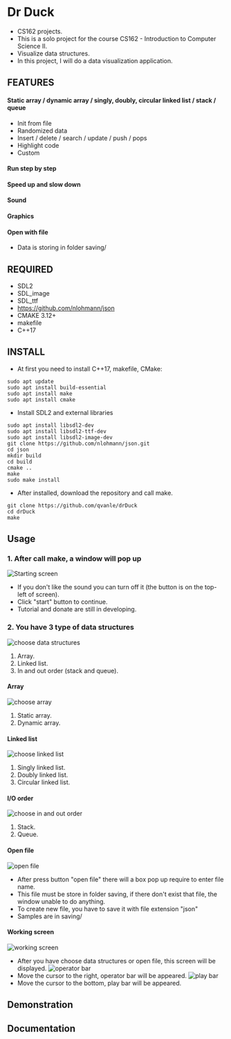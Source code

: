 # Dr Duck
- CS162 projects.
- This is a solo project for the course CS162 - Introduction to Computer Science II.
- Visualize data structures.
- In this project, I will do a data visualization application.
## FEATURES 
#### Static array / dynamic array / singly, doubly, circular linked list / stack / queue
- Init from file
- Randomized data
- Insert / delete / search / update / push / pops
- Highlight code
- Custom
#### Run step by step
#### Speed up and slow down
#### Sound 
#### Graphics
#### Open with file 
- Data is storing in folder saving/
## REQUIRED
- SDL2
- SDL\_image
- SDL\_ttf
- https://github.com/nlohmann/json
- CMAKE 3.12+
- makefile
- C++17
## INSTALL 
- At first you need to install C++17, makefile, CMake:
```
sudo apt update 
sudo apt install build-essential
sudo apt install make 
sudo apt install cmake 
```
- Install SDL2 and external libraries
```
sudo apt install libsdl2-dev
sudo apt install libsdl2-ttf-dev
sudo apt install libsdl2-image-dev
git clone https://github.com/nlohmann/json.git 
cd json
mkdir build
cd build
cmake ..
make
sudo make install
```

- After installed, download the repository and call make.
```
git clone https://github.com/qvanle/drDuck
cd drDuck 
make 
```
## Usage
### 1. After call make, a window will pop up
![Starting screen](docs/images/starting_screen.png)
- If you don't like the sound you can turn off it (the button is on the top-left of screen).
- Click "start" button to continue.
- Tutorial and donate are still in developing.
### 2. You have 3 type of data structures 
![choose data structures](docs/images/choose_data_structures.png)
1. Array.
2. Linked list.
3. In and out order (stack and queue).
#### Array 
![choose array](docs/images/choose_array.png)
1. Static array.
2. Dynamic array.
#### Linked list 
![choose linked list](docs/images/choose_linked_list.png)
1. Singly linked list.
2. Doubly linked list.
3. Circular linked list.
#### I/O order 
![choose in and out order](docs/images/choose_InO_order.png)
1. Stack.
2. Queue.
#### Open file 
![open file](docs/images/open_file_input.png)
- After press button "open file" there will a box pop up require to enter file name.
- This file must be store in folder saving, if there don't exist that file, the window unable to do anything.
- To create new file, you have to save it with file extension "json" 
- Samples are in saving/
#### Working screen 
![working screen](docs/images/working_screen.png)
- After you have choose data structures or open file, this screen will be displayed.
![operator bar](docs/images/operator_bar.png)
- Move the cursor to the right, operator bar will be appeared.
![play bar](docs/images/play_bar.png)
- Move the cursor to the bottom, play bar will be appeared.
## Demonstration

## Documentation

